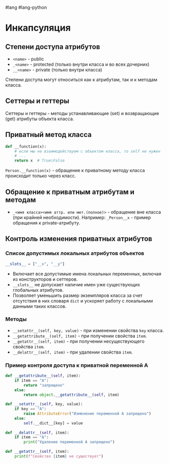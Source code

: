 #lang #lang-python

# Инкапсуляция

## Степени доступа атрибутов
- `<name>` - public
- `_<name>` - protected (только внутри класса и во всех дочерних)
- `__<name>` - private (только внутри класса)

Степени доступа могут относиться как к атрибутам, так и к методам класса.

## Сеттеры и геттеры

Сеттеры и геттеры - методы устанавливающие (set) и возвращающие (get) атрибуты объекта класса.

## Приватный метод класса

```python
def __function(x):
    # если мы не взаимодействуем с объектом класса, то self не нужен
    # ...
    return x  # True\False
```

`Person.__function(x)` - обращение к приватному методу класса происходит только через класс.

## Обращение к приватным атрибутам и методам

- `_<имя класса><имя аттр. или мет.(полное)>` - обращение вне класса (при крайней необходимости).
  Например: `_Person__x` - пример обращения к private-атрибуту.

## Контроль изменения приватных атрибутов

### Список допустимых локальных атрибутов объектов

```python
__slots__ = ["__x", "__y"]
```

- Включает все допустимые имена локальных переменных, включая из конструкторов и сеттеров.
- `__slots__` не допускает наличие имен уже существующих глобальных атрибутов.
- Позволяет уменьшить размер экземпляров класса за счет отсутствия в них словаря `dict` и ускоряет работу с локальными данными таких классов.

### Методы

- `__setattr__(self, key, value)` - при изменении свойства `key` класса.
- `__getattribute__(self, item)` - при получении свойства `item`.
- `__getattr__(self, item)` - при получении несуществующего свойства `item`.
- `__delattr__(self, item)` - при удалении свойства `item`.

### Пример контроля доступа к приватной переменной A

```python
def __getattribute__(self, item):
    if item == "A":
        return "запрещено"
    else:
        return object.__getattribute__(self, item)
        
def __setattr__(self, key, value):
    if key == "A":
        raise AttributeError("Изменение переменной A запрещено")
    else:
        self.__dict__[key] = value
        
def __delattr__(self, item):
    if item == "A":
        print("Удаление переменной A запрещено")
        
def __getattr__(self, item):
    print(f"Свойство {item} не существует")
```


